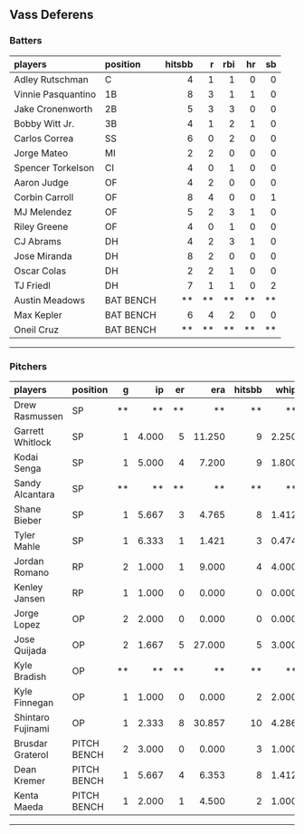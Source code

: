 ## Vass Deferens

### Batters

 
|players            |position  | hitsbb|  r| rbi| hr| sb| 
|:------------------|:---------|------:|--:|---:|--:|--:| 
|Adley Rutschman    |C         |      4|  1|   1|  0|  0| 
|Vinnie Pasquantino |1B        |      8|  3|   1|  1|  0| 
|Jake Cronenworth   |2B        |      5|  3|   3|  0|  0| 
|Bobby Witt Jr.     |3B        |      4|  1|   2|  1|  0| 
|Carlos Correa      |SS        |      6|  0|   2|  0|  0| 
|Jorge Mateo        |MI        |      2|  2|   0|  0|  0| 
|Spencer Torkelson  |CI        |      4|  0|   1|  0|  0| 
|Aaron Judge        |OF        |      4|  2|   0|  0|  0| 
|Corbin Carroll     |OF        |      8|  4|   0|  0|  1| 
|MJ Melendez        |OF        |      5|  2|   3|  1|  0| 
|Riley Greene       |OF        |      4|  0|   1|  0|  0| 
|CJ Abrams          |DH        |      4|  2|   3|  1|  0| 
|Jose Miranda       |DH        |      8|  2|   0|  0|  0| 
|Oscar Colas        |DH        |      2|  2|   1|  0|  0| 
|TJ Friedl          |DH        |      7|  1|   1|  0|  2| 
|Austin Meadows     |BAT BENCH |     **| **|  **| **| **| 
|Max Kepler         |BAT BENCH |      6|  4|   2|  0|  0| 
|Oneil Cruz         |BAT BENCH |     **| **|  **| **| **| 


* * *

### Pitchers

 
|players           |position    |  g|    ip| er|    era| hitsbb|  whip| so|  w| sv| 
|:-----------------|:-----------|--:|-----:|--:|------:|------:|-----:|--:|--:|--:| 
|Drew Rasmussen    |SP          | **|    **| **|     **|     **|    **| **| **| **| 
|Garrett Whitlock  |SP          |  1| 4.000|  5| 11.250|      9| 2.250|  1|  0|  0| 
|Kodai Senga       |SP          |  1| 5.000|  4|  7.200|      9| 1.800|  4|  1|  0| 
|Sandy Alcantara   |SP          | **|    **| **|     **|     **|    **| **| **| **| 
|Shane Bieber      |SP          |  1| 5.667|  3|  4.765|      8| 1.412|  4|  0|  0| 
|Tyler Mahle       |SP          |  1| 6.333|  1|  1.421|      3| 0.474|  4|  0|  0| 
|Jordan Romano     |RP          |  2| 1.000|  1|  9.000|      4| 4.000|  0|  0|  1| 
|Kenley Jansen     |RP          |  1| 1.000|  0|  0.000|      0| 0.000|  2|  0|  1| 
|Jorge Lopez       |OP          |  2| 2.000|  0|  0.000|      0| 0.000|  0|  0|  0| 
|Jose Quijada      |OP          |  2| 1.667|  5| 27.000|      5| 3.000|  2|  0|  1| 
|Kyle Bradish      |OP          | **|    **| **|     **|     **|    **| **| **| **| 
|Kyle Finnegan     |OP          |  1| 1.000|  0|  0.000|      2| 2.000|  0|  0|  1| 
|Shintaro Fujinami |OP          |  1| 2.333|  8| 30.857|     10| 4.286|  2|  0|  0| 
|Brusdar Graterol  |PITCH BENCH |  2| 3.000|  0|  0.000|      3| 1.000|  2|  0|  1| 
|Dean Kremer       |PITCH BENCH |  1| 5.667|  4|  6.353|      8| 1.412|  5|  1|  0| 
|Kenta Maeda       |PITCH BENCH |  1| 2.000|  1|  4.500|      2| 1.000|  0|  0|  0| 


* * *


